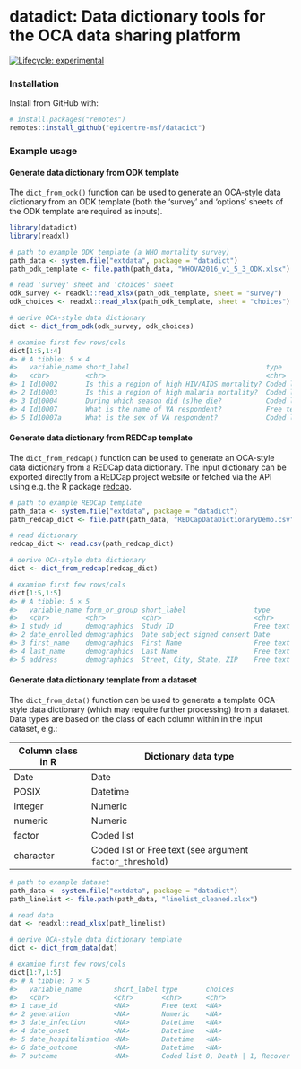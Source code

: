 
<!-- README.md is generated from README.Rmd. Please edit that file -->

# datadict: Data dictionary tools for the OCA data sharing platform

<!-- badges: start -->

[![Lifecycle:
experimental](https://img.shields.io/badge/lifecycle-experimental-orange.svg)](https://www.tidyverse.org/lifecycle/#experimental)
<!-- badges: end -->

### Installation

Install from GitHub with:

``` r
# install.packages("remotes")
remotes::install_github("epicentre-msf/datadict")
```

### Example usage

#### Generate data dictionary from ODK template

The `dict_from_odk()` function can be used to generate an OCA-style data
dictionary from an ODK template (both the ‘survey’ and ‘options’ sheets
of the ODK template are required as inputs).

``` r
library(datadict)
library(readxl)

# path to example ODK template (a WHO mortality survey)
path_data <- system.file("extdata", package = "datadict")
path_odk_template <- file.path(path_data, "WHOVA2016_v1_5_3_ODK.xlsx")

# read 'survey' sheet and 'choices' sheet
odk_survey <- readxl::read_xlsx(path_odk_template, sheet = "survey")
odk_choices <- readxl::read_xlsx(path_odk_template, sheet = "choices")

# derive OCA-style data dictionary
dict <- dict_from_odk(odk_survey, odk_choices)

# examine first few rows/cols
dict[1:5,1:4]
#> # A tibble: 5 × 4
#>   variable_name short_label                                  type       choices                                         
#>   <chr>         <chr>                                        <chr>      <chr>                                           
#> 1 Id10002       Is this a region of high HIV/AIDS mortality? Coded list high, High | low, Low | veryl, Very low         
#> 2 Id10003       Is this a region of high malaria mortality?  Coded list high, High | low, Low | veryl, Very low         
#> 3 Id10004       During which season did (s)he die?           Coded list wet, Wet | dry, Dry | DK, Doesn't know          
#> 4 Id10007       What is the name of VA respondent?           Free text  <NA>                                            
#> 5 Id10007a      What is the sex of VA respondent?            Coded list female, Female | male, Male | undetermined, Amb…
```

#### Generate data dictionary from REDCap template

The `dict_from_redcap()` function can be used to generate an OCA-style
data dictionary from a REDCap data dictionary. The input dictionary can
be exported directly from a REDCap project website or fetched via the
API using e.g. the R package
[redcap](https://github.com/epicentre-msf/redcap).

``` r
# path to example REDCap template
path_data <- system.file("extdata", package = "datadict")
path_redcap_dict <- file.path(path_data, "REDCapDataDictionaryDemo.csv")

# read dictionary
redcap_dict <- read.csv(path_redcap_dict)

# derive OCA-style data dictionary
dict <- dict_from_redcap(redcap_dict)

# examine first few rows/cols
dict[1:5,1:5]
#> # A tibble: 5 × 5
#>   variable_name form_or_group short_label                 type      choices
#>   <chr>         <chr>         <chr>                       <chr>     <chr>  
#> 1 study_id      demographics  Study ID                    Free text <NA>   
#> 2 date_enrolled demographics  Date subject signed consent Date      <NA>   
#> 3 first_name    demographics  First Name                  Free text <NA>   
#> 4 last_name     demographics  Last Name                   Free text <NA>   
#> 5 address       demographics  Street, City, State, ZIP    Free text <NA>
```

#### Generate data dictionary template from a dataset

The `dict_from_data()` function can be used to generate a template
OCA-style data dictionary (which may require further processing) from a
dataset. Data types are based on the class of each column within in the
input dataset, e.g.:

| Column class in R | Dictionary data type                                      |
|-------------------|-----------------------------------------------------------|
| Date              | Date                                                      |
| POSIX             | Datetime                                                  |
| integer           | Numeric                                                   |
| numeric           | Numeric                                                   |
| factor            | Coded list                                                |
| character         | Coded list or Free text (see argument `factor_threshold`) |

``` r
# path to example dataset
path_data <- system.file("extdata", package = "datadict")
path_linelist <- file.path(path_data, "linelist_cleaned.xlsx")

# read data
dat <- readxl::read_xlsx(path_linelist)

# derive OCA-style data dictionary template
dict <- dict_from_data(dat)

# examine first few rows/cols
dict[1:7,1:5]
#> # A tibble: 7 × 5
#>   variable_name        short_label type       choices               origin  
#>   <chr>                <chr>       <chr>      <chr>                 <chr>   
#> 1 case_id              <NA>        Free text  <NA>                  Original
#> 2 generation           <NA>        Numeric    <NA>                  Original
#> 3 date_infection       <NA>        Datetime   <NA>                  Original
#> 4 date_onset           <NA>        Datetime   <NA>                  Original
#> 5 date_hospitalisation <NA>        Datetime   <NA>                  Original
#> 6 date_outcome         <NA>        Datetime   <NA>                  Original
#> 7 outcome              <NA>        Coded list 0, Death | 1, Recover Original
```
